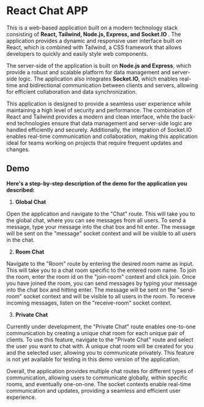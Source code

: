 
# React Chat APP


This is a web-based application built on a modern technology stack consisting of <strong> React, Tailwind, Node.js, Express, and Socket.IO </strong> . The application provides a dynamic and responsive user interface built on React, which is combined with Tailwind, a CSS framework that allows developers to quickly and easily style web components.

The server-side of the application is built on <strong> Node.js and Express</strong>, which provide a robust and scalable platform for data management and server-side logic. The application also integrates <strong>Socket.IO</strong>, which enables real-time and bidirectional communication between clients and servers, allowing for efficient collaboration and data synchronization.

This application is designed to provide a seamless user experience while maintaining a high level of security and performance. The combination of React and Tailwind provides a modern and clean interface, while the back-end technologies ensure that data management and server-side logic are handled efficiently and securely. Additionally, the integration of Socket.IO enables real-time communication and collaboration, making this application ideal for teams working on projects that require frequent updates and changes.



## Demo
<strong> Here's a step-by-step description of the demo for the application you described:</strong>

1. <strong>Global Chat</strong>
<p>Open the application and navigate to the "Chat" route. This will take you to the global chat, where you can see messages from all users. To send a message, type your message into the chat box and hit enter. The message will be sent on the "message" socket context and will be visible to all users in the chat.
</p>

2. <strong>Room Chat</strong>
<p>
Navigate to the "Room" route by entering the desired room name as input. This will take you to a chat room specific to the entered room name. To join the room, enter the room id on the "join-room" context and click join. Once you have joined the room, you can send messages by typing your message into the chat box and hitting enter. The message will be sent on the "send-room" socket context and will be visible to all users in the room. To receive incoming messages, listen on the "receive-room" socket context.
</p>

3. <strong>Private Chat</strong>
<p>
Currently under development, the "Private Chat" route enables one-to-one communication by creating a unique chat room for each unique pair of clients. To use this feature, navigate to the "Private Chat" route and select the user you want to chat with. A unique chat room will be created for you and the selected user, allowing you to communicate privately. This feature is not yet available for testing in this demo version of the application.
</p>

Overall, the application provides multiple chat routes for different types of communication, allowing users to communicate globally, within specific rooms, and eventually one-on-one. The socket contexts enable real-time communication and updates, providing a seamless and efficient user experience.
